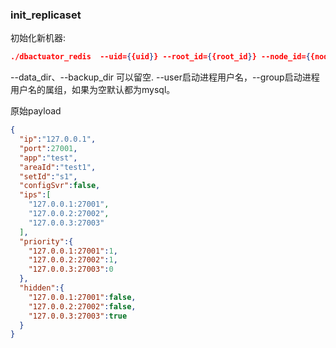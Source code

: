 ### init_replicaset
初始化新机器:

```json
./dbactuator_redis  --uid={{uid}} --root_id={{root_id}} --node_id={{node_id}} --version_id={{version_id}} --atom-job-list="init_replicaset"  --payload='{{payload_base64}}'
```
--data_dir、--backup_dir 可以留空. --user启动进程用户名，--group启动进程用户名的属组，如果为空默认都为mysql。

原始payload

```json
{
  "ip":"127.0.0.1",
  "port":27001,
  "app":"test",
  "areaId":"test1",
  "setId":"s1",
  "configSvr":false,
  "ips":[
    "127.0.0.1:27001",
    "127.0.0.2:27002",
    "127.0.0.3:27003"
  ],
  "priority":{
    "127.0.0.1:27001":1,
    "127.0.0.2:27002":1,
    "127.0.0.3:27003":0
  },
  "hidden":{
    "127.0.0.1:27001":false,
    "127.0.0.2:27002":false,
    "127.0.0.3:27003":true
  }
}
```